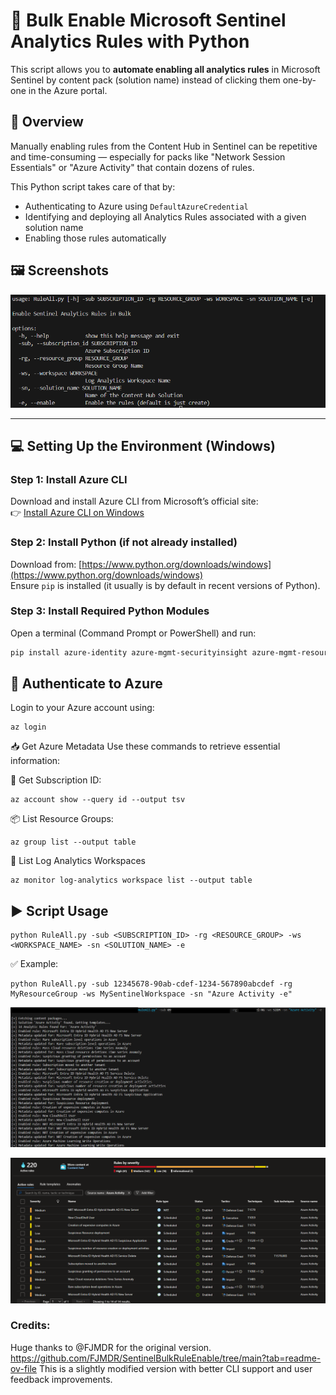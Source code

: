 # 🚀 Bulk Enable Microsoft Sentinel Analytics Rules with Python

This script allows you to **automate enabling all analytics rules** in Microsoft Sentinel by content pack (solution name) instead of clicking them one-by-one in the Azure portal.

## 📌 Overview

Manually enabling rules from the Content Hub in Sentinel can be repetitive and time-consuming — especially for packs like "Network Session Essentials" or "Azure Activity" that contain dozens of rules.

This Python script takes care of that by:
- Authenticating to Azure using `DefaultAzureCredential`
- Identifying and deploying all Analytics Rules associated with a given solution name
- Enabling those rules automatically

## 🖼️ Screenshots

![Sentinel Bulk Rule Enable Screenshot](https://github.com/Hasir-Hamdan/AzureSentinelBulkRuleEnableble/blob/main/assets/1.png?raw=true)

---

## 💻 Setting Up the Environment (Windows)

### Step 1: Install Azure CLI

Download and install Azure CLI from Microsoft’s official site:  
👉 [Install Azure CLI on Windows](https://learn.microsoft.com/en-us/cli/azure/install-azure-cli-windows)

### Step 2: Install Python (if not already installed)

Download from: [https://www.python.org/downloads/windows](https://www.python.org/downloads/windows)  
Ensure `pip` is installed (it usually is by default in recent versions of Python).

### Step 3: Install Required Python Modules

Open a terminal (Command Prompt or PowerShell) and run:

```bash
pip install azure-identity azure-mgmt-securityinsight azure-mgmt-resource requests
```

## 🔐 Authenticate to Azure
Login to your Azure account using:
```
az login
```
📥 Get Azure Metadata
Use these commands to retrieve essential information:

🔑 Get Subscription ID:
```
az account show --query id --output tsv
```
📦 List Resource Groups:
```
az group list --output table
```
🧠 List Log Analytics Workspaces
```
az monitor log-analytics workspace list --output table
```

## ▶️ Script Usage
```
python RuleAll.py -sub <SUBSCRIPTION_ID> -rg <RESOURCE_GROUP> -ws <WORKSPACE_NAME> -sn <SOLUTION_NAME> -e
```
✅ Example:
```
python RuleAll.py -sub 12345678-90ab-cdef-1234-567890abcdef -rg MyResourceGroup -ws MySentinelWorkspace -sn "Azure Activity -e"
```
![Sentinel Bulk Rule Enable Screenshot](https://github.com/Hasir-Hamdan/AzureSentinelBulkRuleEnableble/blob/main/assets/2.png?raw=true)

![Sentinel Bulk Rule Enable Screenshot](https://github.com/Hasir-Hamdan/AzureSentinelBulkRuleEnableble/blob/main/assets/3.png?raw=true)


### Credits:

Huge thanks to @FJMDR for the original version.
https://github.com/FJMDR/SentinelBulkRuleEnable/tree/main?tab=readme-ov-file
This is a slightly modified version with better CLI support and user feedback improvements.
